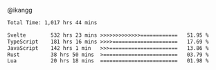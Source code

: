 @ikangg
<!--START_SECTION:waka-->

```txt
Total Time: 1,017 hrs 44 mins

Svelte        532 hrs 23 mins >>>>>>>>>>>>>============   51.95 %
TypeScript    181 hrs 16 mins >>>>=====================   17.69 %
JavaScript    142 hrs 1 min   >>>======================   13.86 %
Rust          38 hrs 50 mins  >========================   03.79 %
Lua           20 hrs 18 mins  =========================   01.98 %
```

<!--END_SECTION:waka-->
